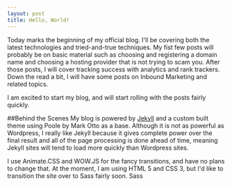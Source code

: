 ```yaml
---
layout: post
title: Hello, World!
---
```


Today marks the beginning of my official blog. I'll be covering both the latest technologies and tried-and-true techniques. My fist few posts will probably be on basic material such as choosing and registering a domain name and choosing a hosting provider that is not trying to scam you. After those posts, I will cover tracking success with analytics and rank trackers. Down the read a bit, I will have some posts on Inbound Marketing and related topics.

I am excited to start my blog, and will start rolling with the posts fairly quickly.

##Behind the Scenes
My blog is powered by [Jekyll](http://jekyllrb.com) and a custom built theme using Poole by Mark Otto as a base. Although it is not as powerful as Wordpress, I really like Jekyll because it gives complete power over the final result and all of the page processing is done ahead of time, meaning Jekyll sites will tend to load more quickly than Wordpress sites.

I use Animate.CSS and WOW.JS for the fancy transitions, and have no plans to change that. At the moment, I am using HTML 5 and CSS 3, but I'd like to transition the site over to Sass fairly soon. Sass 

